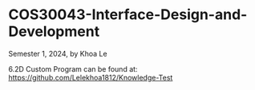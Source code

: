 # COS30043-Interface-Design-and-Development
Semester 1, 2024, by Khoa Le

6.2D Custom Program can be found at: https://github.com/Lelekhoa1812/Knowledge-Test
